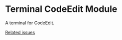 #  Terminal CodeEdit Module

A terminal for CodeEdit. 

[Related issues](https://github.com/CodeEditApp/CodeEdit/issues?q=is:open+is:issue+label:terminal)
